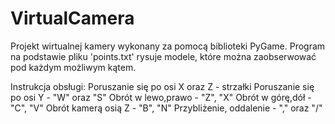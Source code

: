 # VirtualCamera
Projekt wirtualnej kamery wykonany za pomocą biblioteki PyGame. Program na podstawie pliku 'points.txt' rysuje modele, które można zaobserwować pod każdym możliwym kątem.

Instrukcja obsługi:
Poruszanie się po osi X oraz Z - strzałki
Poruszanie się po osi Y - "W" oraz "S"
Obrót w lewo,prawo - "Z", "X"
Obrót w górę,dół - "C", "V"
Obrót kamerą osią Z - "B", "N"
Przybliżenie, oddalenie - "," oraz "/"
